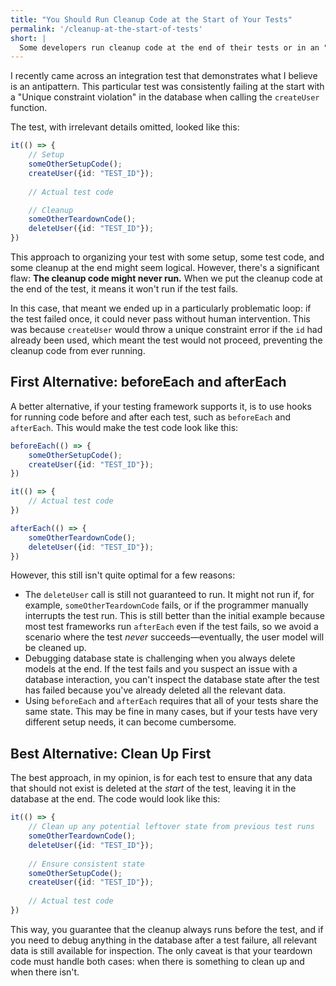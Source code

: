 ```yaml
---
title: "You Should Run Cleanup Code at the Start of Your Tests"
permalink: '/cleanup-at-the-start-of-tests'
short: |
  Some developers run cleanup code at the end of their tests or in an "afterEach" block - but there's a better way.
---
```


I recently came across an integration test that demonstrates what I believe is an antipattern.
This particular test was consistently failing at the start with a "Unique constraint violation" in the database when calling the `createUser` function.

The test, with irrelevant details omitted, looked like this:

```typescript
it(() => {
    // Setup
    someOtherSetupCode();
    createUser({id: "TEST_ID"});
    
    // Actual test code

    // Cleanup
    someOtherTeardownCode();
    deleteUser({id: "TEST_ID"});
})
```

This approach to organizing your test with some setup, some test code, and some cleanup at the end might seem logical.
However, there's a significant flaw: **The cleanup code might never run.**
When we put the cleanup code at the end of the test, it means it won't run if the test fails.

In this case, that meant we ended up in a particularly problematic loop: if the test failed once, it could never pass without human intervention. This was because `createUser` would throw a unique constraint error if the `id` had already been used, which meant the test would not proceed, preventing the cleanup code from ever running.

## First Alternative: beforeEach and afterEach
A better alternative, if your testing framework supports it, is to use hooks for running code before and after each test, such as `beforeEach` and `afterEach`. This would make the test code look like this:

```typescript
beforeEach(() => {
    someOtherSetupCode();
    createUser({id: "TEST_ID"});
})

it(() => {
    // Actual test code
})

afterEach(() => {
    someOtherTeardownCode();
    deleteUser({id: "TEST_ID"});
})
```

However, this still isn't quite optimal for a few reasons:

- The `deleteUser` call is still not guaranteed to run. It might not run if, for example, `someOtherTeardownCode` fails, or if the programmer manually interrupts the test run. This is still better than the initial example because most test frameworks run `afterEach` even if the test fails, so we avoid a scenario where the test _never_ succeeds—eventually, the user model will be cleaned up.
- Debugging database state is challenging when you always delete models at the end. If the test fails and you suspect an issue with a database interaction, you can't inspect the database state after the test has failed because you've already deleted all the relevant data.
- Using `beforeEach` and `afterEach` requires that all of your tests share the same state. This may be fine in many cases, but if your tests have very different setup needs, it can become cumbersome.

## Best Alternative: Clean Up First

The best approach, in my opinion, is for each test to ensure that any data that should not exist is deleted at the _start_ of the test, leaving it in the database at the end. The code would look like this:

```typescript
it(() => {
    // Clean up any potential leftover state from previous test runs
    someOtherTeardownCode();
    deleteUser({id: "TEST_ID"});
    
    // Ensure consistent state
    someOtherSetupCode();
    createUser({id: "TEST_ID"});
    
    // Actual test code
})
```

This way, you guarantee that the cleanup always runs before the test, and if you need to debug anything in the database after a test failure, all relevant data is still available for inspection.
The only caveat is that your teardown code must handle both cases: when there is something to clean up and when there isn't.

